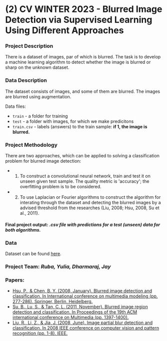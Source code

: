 # (2) CV WINTER 2023 - Blurred Image Detection via Supervised Learning Using Different Approaches

### Project Description
There is a dataset of images, par of which is blurred. The task is to develop a machine learning algorithm to detect whether the image is blurred or sharp on the unknown dataset.

### Data Description
The dataset consists of images, and some of them are blurred. The images are blurred using augmentation.

Data files:
- ```train``` - a folder for training
- ```test``` - a folder with images, for which we make predicitons
- ```train.csv``` - labels (answers) to the train sample: **if 1, the image is blurred.**

### Project Methodology

There are two approaches, which can be applied to solving a classification problem for blurred image detection:
- 1) To construct a convolutional neural network, train and test it on unseen given test sample. The quality metric is 'accuracy'; the overfitting problem is to be considered.
- 2) To use  Laplacian or Fourier algorithms to construct the algorithm for interating through the dataset and detecting the blurred images by a advised threshold from the researches (Liu, 2008; Hsu, 2008, Su et al., 2011).

#### Final project output: ***.csv file with predictions for a test (unseen) data for both algorithms.***

### Data
Dataset can be found [here](https://drive.google.com/drive/folders/1CWsLeFXwthxo7n5j6CYZlW_cS9X0oFVP?usp=share_link).

### Project Team: _Ruba, Yulia, Dharmaraj, Jay_

### Papers:
- [Hsu, P., & Chen, B. Y. (2008, January). Blurred image detection and classification. In International conference on multimedia modeling (pp. 277-286). Springer, Berlin, Heidelberg.](https://jiaya.me/all_final_papers/blur_detect_cvpr08.pdf)
- [Su, B., Lu, S., & Tan, C. L. (2011, November). Blurred image region detection and classification. In Proceedings of the 19th ACM international conference on Multimedia (pp. 1397-1400).](https://fled.github.io/paper/blur.pdf)
- [Liu, R., Li, Z., & Jia, J. (2008, June). Image partial blur detection and classification. In 2008 IEEE conference on computer vision and pattern recognition (pp. 1-8). IEEE.](http://graphics.im.ntu.edu.tw/docs/mmm08.pdf)
